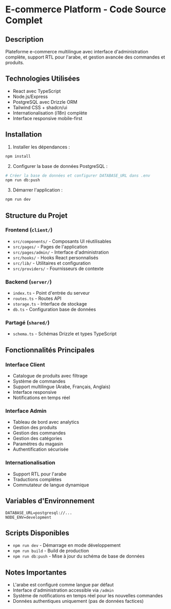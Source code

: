 # E-commerce Platform - Code Source Complet

## Description
Plateforme e-commerce multilingue avec interface d'administration complète, support RTL pour l'arabe, et gestion avancée des commandes et produits.

## Technologies Utilisées
- React avec TypeScript
- Node.js/Express
- PostgreSQL avec Drizzle ORM
- Tailwind CSS + shadcn/ui
- Internationalisation (i18n) complète
- Interface responsive mobile-first

## Installation

1. Installer les dépendances :
```bash
npm install
```

2. Configurer la base de données PostgreSQL :
```bash
# Créer la base de données et configurer DATABASE_URL dans .env
npm run db:push
```

3. Démarrer l'application :
```bash
npm run dev
```

## Structure du Projet

### Frontend (`client/`)
- `src/components/` - Composants UI réutilisables
- `src/pages/` - Pages de l'application
- `src/pages/admin/` - Interface d'administration
- `src/hooks/` - Hooks React personnalisés
- `src/lib/` - Utilitaires et configuration
- `src/providers/` - Fournisseurs de contexte

### Backend (`server/`)
- `index.ts` - Point d'entrée du serveur
- `routes.ts` - Routes API
- `storage.ts` - Interface de stockage
- `db.ts` - Configuration base de données

### Partagé (`shared/`)
- `schema.ts` - Schémas Drizzle et types TypeScript

## Fonctionnalités Principales

### Interface Client
- Catalogue de produits avec filtrage
- Système de commandes
- Support multilingue (Arabe, Français, Anglais)
- Interface responsive
- Notifications en temps réel

### Interface Admin
- Tableau de bord avec analytics
- Gestion des produits
- Gestion des commandes
- Gestion des catégories
- Paramètres du magasin
- Authentification sécurisée

### Internationalisation
- Support RTL pour l'arabe
- Traductions complètes
- Commutateur de langue dynamique

## Variables d'Environnement
```
DATABASE_URL=postgresql://...
NODE_ENV=development
```

## Scripts Disponibles
- `npm run dev` - Démarrage en mode développement
- `npm run build` - Build de production
- `npm run db:push` - Mise à jour du schéma de base de données

## Notes Importantes
- L'arabe est configuré comme langue par défaut
- Interface d'administration accessible via `/admin`
- Système de notifications en temps réel pour les nouvelles commandes
- Données authentiques uniquement (pas de données factices)
